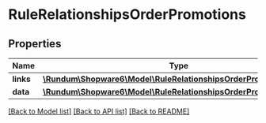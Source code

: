 # RuleRelationshipsOrderPromotions

## Properties
Name | Type | Description | Notes
------------ | ------------- | ------------- | -------------
**links** | [**\Rundum\Shopware6\Model\RuleRelationshipsOrderPromotionsLinks**](RuleRelationshipsOrderPromotionsLinks.md) |  | [optional] 
**data** | [**\Rundum\Shopware6\Model\RuleRelationshipsOrderPromotionsData[]**](RuleRelationshipsOrderPromotionsData.md) |  | [optional] 

[[Back to Model list]](../../README.md#documentation-for-models) [[Back to API list]](../../README.md#documentation-for-api-endpoints) [[Back to README]](../../README.md)

